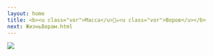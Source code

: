 ```yaml
---
layout: home
title: <b><u class="vor">Масса</u>🏴‍☠️<u class="vor">Воров</u></b>
next: ЖизньВорам.html
---
```


[![](https://moses.lamourism.com/mossad/%D0%BB%D0%BE%D0%B1%D0%BA%D0%BE.jpg)](https://perestroika-2.com/images/prison.jpg)

